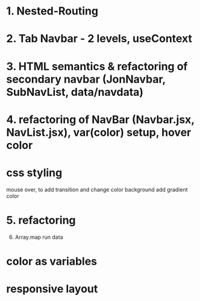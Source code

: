 # 1. Nested-Routing

# 2. Tab Navbar - 2 levels, useContext

# 3. HTML semantics & refactoring of secondary navbar (JonNavbar, SubNavList, data/navdata)

# 4. refactoring of NavBar (Navbar.jsx, NavList.jsx), var(color) setup, hover color

# css styling

mouse over, to add transition and change color
background add gradient color

# 5. refactoring

6. Array.map run data

# color as variables

# responsive layout
